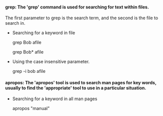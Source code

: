#### grep: The 'grep' command is used for searching for text within files.

The first parameter to grep is the search term, and the second is the file to search in.

* Searching for a keyword in file

    grep Bob afile

    grep Bob* afile

* Using the case insensitive parameter.

    grep -i bob afile

#### apropos: The 'apropos' tool is used to search man pages for key words, usually to find the 'appropriate' tool to use in a particular situation.

* Searching for a keyword in all man pages

    apropos "manual"
